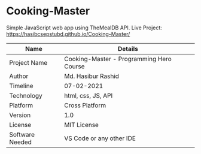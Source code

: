 # Cooking-Master
Simple JavaScript web app using TheMealDB API.
Live Project: https://hasibcsepstubd.github.io/Cooking-Master/

| Name | Details |
| ------ | ------ |
| Project Name | Cooking-Master - Programming Hero Course |
| Author | Md. Hasibur Rashid |
| Timeline | 07-02-2021 |
| Technology |  html, css, JS, API |
| Platform | Cross Platform |
| Version | 1.0 |
| License | MIT License |
| Software Needed | VS Code or any other IDE

